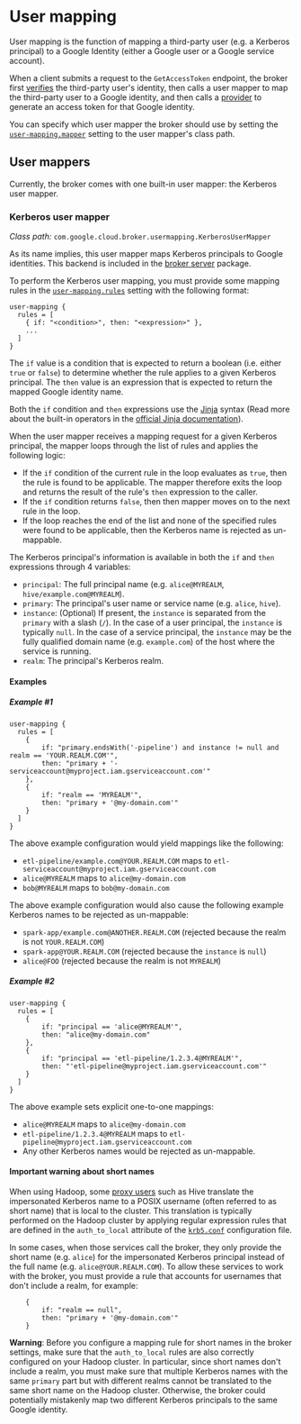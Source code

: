 # User mapping

User mapping is the function of mapping a third-party user (e.g. a Kerberos principal) to a Google Identity
(either a Google user or a Google service account).

When a client submits a request to the `GetAccessToken` endpoint, the broker first [verifies](authentication.md) the
third-party user's identity, then calls a user mapper to map the third-party user to a Google identity, and then calls
a [provider](providers.md) to generate an access token for that Google identity.

You can specify which user mapper the broker should use by setting the [`user-mapping.mapper`](settings.md#user-mappingmapper)
setting to the user mapper's class path.

## User mappers

Currently, the broker comes with one built-in user mapper: the Kerberos user mapper.

### Kerberos user mapper

_Class path:_ `com.google.cloud.broker.usermapping.KerberosUserMapper`

As its name implies, this user mapper maps Kerberos principals to Google identities. This backend is included in the
[broker server](broker-server.md) package.

To perform the Kerberos user mapping, you must provide some mapping rules in the [`user-mapping.rules`](settings.md#user-mappingrules)
setting with the following format:

```
user-mapping {
  rules = [
    { if: "<condition>", then: "<expression>" },
    ...
  ]
}
```

The `if` value is a condition that is expected to return a boolean (i.e. either `true` or `false`) to determine whether
the rule applies to a given Kerberos principal. The `then` value is an expression that is expected to return the
mapped Google identity name.

Both the `if` condition and `then` expressions use the [Jinja](https://www.palletsprojects.com/p/jinja/) syntax
(Read more about the built-in operators in the [official Jinja documentation](https://jinja.palletsprojects.com/en/master/templates/)).

When the user mapper receives a mapping request for a given Kerberos principal, the mapper loops through the list of
rules and applies the following logic:

-   If the `if` condition of the current rule in the loop evaluates as `true`, then the rule is found to be applicable.
    The mapper therefore exits the loop and returns the result of the rule's `then` expression to the caller.
-   If the `if` condition returns `false`, then then mapper moves on to the next rule in the loop.
-   If the loop reaches the end of the list and none of the specified rules were found to be applicable, then the Kerberos
    name is rejected as un-mappable.

The Kerberos principal's information is available in both the `if` and `then` expressions through 4 variables:

-   `principal`: The full principal name (e.g. `alice@MYREALM`, `hive/example.com@MYREALM`).
-   `primary`: The principal's user name or service name (e.g. `alice`, `hive`).
-   `instance`: (Optional) If present, the `instance` is separated from the `primary` with a slash (`/`). In the 
    case of a user principal, the `instance` is typically `null`. In the case of a service principal, the `instance`
    may be the fully qualified domain name (e.g. `example.com`) of the host where the service is running.
-   `realm`: The principal's Kerberos realm.

#### Examples

##### Example #1

```
user-mapping {
  rules = [
    {
        if: "primary.endsWith('-pipeline') and instance != null and realm == 'YOUR.REALM.COM'",
        then: "primary + '-serviceaccount@myproject.iam.gserviceaccount.com'"
    },
    {
        if: "realm == 'MYREALM'",
        then: "primary + '@my-domain.com'"
    }
  ]
}
```

The above example configuration would yield mappings like the following:

-   `etl-pipeline/example.com@YOUR.REALM.COM` maps to `etl-serviceaccount@myproject.iam.gserviceaccount.com`
-   `alice@MYREALM` maps to `alice@my-domain.com`
-   `bob@MYREALM` maps to `bob@my-domain.com`

The above example configuration would also cause the following example Kerberos names to be rejected as un-mappable:

-   `spark-app/example.com@ANOTHER.REALM.COM` (rejected because the realm is not `YOUR.REALM.COM`)
-   `spark-app@YOUR.REALM.COM` (rejected because the `instance` is `null`)
-   `alice@FOO` (rejected because the realm is not `MYREALM`)

##### Example #2

```
user-mapping {
  rules = [
    {
        if: "principal == 'alice@MYREALM'",
        then: "alice@my-domain.com"
    },
    {
        if: "principal == 'etl-pipeline/1.2.3.4@MYREALM'",
        then: "'etl-pipeline@myproject.iam.gserviceaccount.com'"
    }
  ]
}
```

The above example sets explicit one-to-one mappings:

- `alice@MYREALM` maps to `alice@my-domain.com`
- `etl-pipeline/1.2.3.4@MYREALM` maps to `etl-pipeline@myproject.iam.gserviceaccount.com`
- Any other Kerberos names would be rejected as un-mappable.

#### Important warning about short names

When using Hadoop, some [proxy users](authentication.md#proxy-user-impersonation) such as Hive translate the
impersonated Kerberos name to a POSIX username (often referred to as short name) that is local to the cluster. This
translation is typically performed on the Hadoop cluster by applying regular expression rules that are defined in the
`auth_to_local` attribute of the [`krb5.conf`](https://web.mit.edu/kerberos/krb5-latest/doc/admin/conf_files/krb5_conf.html)
configuration file.

In some cases, when those services call the broker, they only provide the short name (e.g. `alice`) for the impersonated
Kerberos principal instead of the full name (e.g. `alice@YOUR.REALM.COM`). To allow these services to work with the
broker, you must provide a rule that accounts for usernames that don't include a realm, for example:

```
    {
        if: "realm == null",
        then: "primary + '@my-domain.com'"
    }
```

**Warning**: Before you configure a mapping rule for short names in the broker settings, make sure that the
`auth_to_local` rules are also correctly configured on your Hadoop cluster. In particular, since short names don't
include a realm, you must make sure that multiple Kerberos names with the same `primary` part but with different realms
cannot be translated to the same short name on the Hadoop cluster. Otherwise, the broker could potentially mistakenly
map two different Kerberos principals to the same Google identity.
